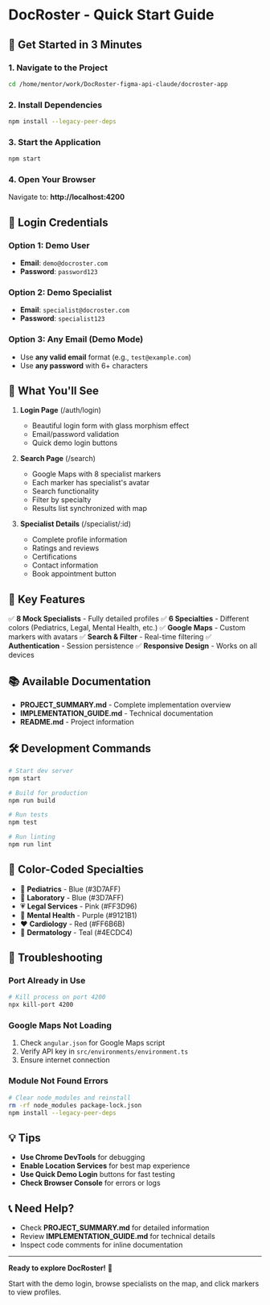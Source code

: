 # DocRoster - Quick Start Guide

## 🚀 Get Started in 3 Minutes

### 1. Navigate to the Project
```bash
cd /home/mentor/work/DocRoster-figma-api-claude/docroster-app
```

### 2. Install Dependencies
```bash
npm install --legacy-peer-deps
```

### 3. Start the Application
```bash
npm start
```

### 4. Open Your Browser
Navigate to: **http://localhost:4200**

## 🔑 Login Credentials

### Option 1: Demo User
- **Email**: `demo@docroster.com`
- **Password**: `password123`

### Option 2: Demo Specialist  
- **Email**: `specialist@docroster.com`
- **Password**: `specialist123`

### Option 3: Any Email (Demo Mode)
- Use **any valid email** format (e.g., `test@example.com`)
- Use **any password** with 6+ characters

## 📱 What You'll See

1. **Login Page** (/auth/login)
   - Beautiful login form with glass morphism effect
   - Email/password validation
   - Quick demo login buttons

2. **Search Page** (/search) 
   - Google Maps with 8 specialist markers
   - Each marker has specialist's avatar
   - Search functionality
   - Filter by specialty
   - Results list synchronized with map

3. **Specialist Details** (/specialist/:id)
   - Complete profile information
   - Ratings and reviews
   - Certifications
   - Contact information
   - Book appointment button

## 🎯 Key Features

✅ **8 Mock Specialists** - Fully detailed profiles
✅ **6 Specialties** - Different colors (Pediatrics, Legal, Mental Health, etc.)
✅ **Google Maps** - Custom markers with avatars
✅ **Search & Filter** - Real-time filtering
✅ **Authentication** - Session persistence
✅ **Responsive Design** - Works on all devices

## 📚 Available Documentation

- **PROJECT_SUMMARY.md** - Complete implementation overview
- **IMPLEMENTATION_GUIDE.md** - Technical documentation
- **README.md** - Project information

## 🛠️ Development Commands

```bash
# Start dev server
npm start

# Build for production
npm run build

# Run tests
npm test

# Run linting
npm run lint
```

## 🎨 Color-Coded Specialties

- 🔵 **Pediatrics** - Blue (#3D7AFF)
- 🔵 **Laboratory** - Blue (#3D7AFF)
- 💗 **Legal Services** - Pink (#FF3D96)
- 💜 **Mental Health** - Purple (#9121B1)
- ❤️ **Cardiology** - Red (#FF6B6B)
- 💚 **Dermatology** - Teal (#4ECDC4)

## 🔧 Troubleshooting

### Port Already in Use
```bash
# Kill process on port 4200
npx kill-port 4200
```

### Google Maps Not Loading
1. Check `angular.json` for Google Maps script
2. Verify API key in `src/environments/environment.ts`
3. Ensure internet connection

### Module Not Found Errors
```bash
# Clear node_modules and reinstall
rm -rf node_modules package-lock.json
npm install --legacy-peer-deps
```

## 💡 Tips

- **Use Chrome DevTools** for debugging
- **Enable Location Services** for best map experience  
- **Use Quick Demo Login** buttons for fast testing
- **Check Browser Console** for errors or logs

## 📞 Need Help?

- Check **PROJECT_SUMMARY.md** for detailed information
- Review **IMPLEMENTATION_GUIDE.md** for technical details
- Inspect code comments for inline documentation

---

**Ready to explore DocRoster!** 🎉

Start with the demo login, browse specialists on the map, and click markers to view profiles.
